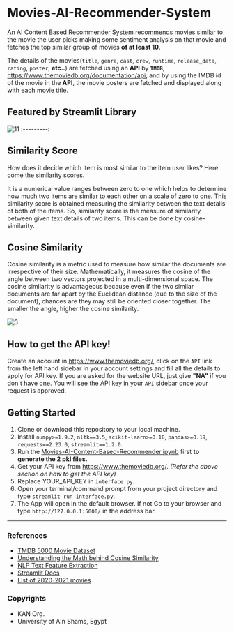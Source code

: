 # Movies-AI-Recommender-System

An AI Content Based Recommender System recommends movies similar to the movie the user picks making some sentiment analysis on that movie and fetches the top similar group of movies **of at least 10**.

The details of the movies(`title`, `genre`, `cast`, `crew`, `runtime`, `release_data`, `rating`, `poster`, **etc..**) are fetched using an **API** by **`TMDB`**, https://www.themoviedb.org/documentation/api, and by using the IMDB id of the movie in the **API**, the movie posters are fetched and displayed along with each movie title.

## Featured by Streamlit Library
![11](https://user-images.githubusercontent.com/48348589/169676108-bf7df789-bb7f-421e-9d95-4bb7209a80c3.png)
:---------:

## Similarity Score
How does it decide which item is most similar to the item user likes? Here come the similarity scores.

It is a numerical value ranges between zero to one which helps to determine how much two items are similar to each other on a scale of zero to one. This similarity score is obtained measuring the similarity between the text details of both of the items. So, similarity score is the measure of similarity between given text details of two items. This can be done by cosine-similarity.

## Cosine Similarity
Cosine similarity is a metric used to measure how similar the documents are irrespective of their size. Mathematically, it measures the cosine of the angle between two vectors projected in a multi-dimensional space. The cosine similarity is advantageous because even if the two similar documents are far apart by the Euclidean distance (due to the size of the document), chances are they may still be oriented closer together. The smaller the angle, higher the cosine similarity.

![3](https://user-images.githubusercontent.com/48348589/169433628-f7c025af-0319-44e9-8e91-4742dee9143e.png)

## How to get the API key!
Create an account in https://www.themoviedb.org/, click on the `API` link from the left hand sidebar in your account settings and fill all the details to apply for API key. If you are asked for the website URL, just give **"NA"** if you don't have one. You will see the API key in your `API` sidebar once your request is approved.

## Getting Started
1. Clone or download this repository to your local machine.
2. Install `numpy>=1.9.2`, `nltk==3.5`, `scikit-learn>=0.18`, `pandas>=0.19`, `requests==2.23.0`, `streamlit==1.2.0`.
3. Run the [Movies-AI-Content-Based-Recommender.ipynb](Movies-AI-Content-Based-Recommender.ipynb) first **to generate the 2 pkl files.**
4. Get your API key from https://www.themoviedb.org/. _(Refer the above section on how to get the API key)_
5. Replace YOUR_API_KEY in `interface.py`.
6. Open your terminal/command prompt from your project directory and type `streamlit run interface.py`.
7. The App will open in the default browser. If not Go to your browser and type `http://127.0.0.1:5000/` in the address bar.

***

### References
- [TMDB 5000 Movie Dataset](https://www.kaggle.com/datasets/tmdb/tmdb-movie-metadata)
- [Understanding the Math behind Cosine Similarity](https://www.machinelearningplus.com/nlp/cosine-similarity/)
- [NLP Text Feature Extraction](https://scikit-learn.org/stable/modules/generated/sklearn.feature_extraction.text.CountVectorizer.html)
- [Streamlit Docs](https://docs.streamlit.io/)
- [List of 2020-2021 movies](https://en.wikipedia.org/wiki/List_of_American_films_of_2020)

### Copyrights
- KAN Org.
- University of Ain Shams, Egypt

